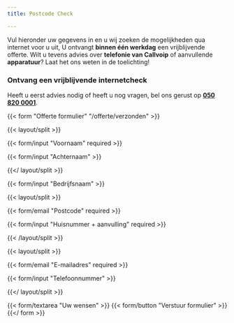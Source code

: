 ```yaml
---
title: Postcode Check

---
```

Vul hieronder uw gegevens in en u wij zoeken de mogelijkheden qua internet voor u uit, U ontvangt **binnen één werkdag** een vrijblijvende offerte. Wilt u tevens advies over **telefonie van Callvoip** of aanvullende **apparatuur**? Laat het ons weten in de toelichting!

### Ontvang een vrijblijvende internetcheck

Heeft u eerst advies nodig of heeft u nog vragen, bel ons gerust op [**050 820 0001**](tel:+31508200001).

{{< form "Offerte formulier" "/offerte/verzonden" >}}

{{< layout/split >}}

{{< form/input "Voornaam" required >}}

{{< form/input "Achternaam" >}}

{{</ layout/split >}}

{{< form/input "Bedrijfsnaam" >}}

{{< layout/split >}}

{{< form/email "Postcode" required >}}

{{< form/input "Huisnummer + aanvulling" required >}}

{{< /layout/split >}}

{{< layout/split >}}

{{< form/email "E-mailadres" required >}}

{{< form/input "Telefoonnummer" >}}

{{</ layout/split >}}

{{< form/textarea "Uw wensen" >}} {{< form/button "Verstuur formulier" >}}{{</ form >}}
